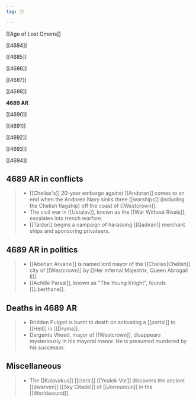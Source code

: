 ```yaml
---
tag: 🕛

---
```

[[Age of Lost Omens]]


[[4684]]

[[4685]]

[[4686]]

[[4687]]

[[4688]]

**4689 AR**

[[4690]]

[[4691]]

[[4692]]

[[4693]]

[[4694]]



## 4689 AR in conflicts

>  - [[Cheliax's]] 20-year embargo against [[Andoran]] comes to an end when the Andoren Navy sinks three [[warships]] (including the Chelish flagship) off the coast of [[Westcrown]].
>  - The civil war in [[Ustalav]], known as the [[War Without Rivals]], escalates into trench warfare.
>  - [[Taldor]] begins a campaign of harassing [[Qadiran]] merchant ships and sponsoring privateers.


## 4689 AR in politics

>  - [[Aberian Arvanxi]] is named lord mayor of the [[Cheliax|Chelish]] city of [[Westcrown]] by [[Her Infernal Majestrix, Queen Abrogail II]].
>  - [[Achille Parsal]], known as "The Young Knight", founds [[Liberthane]].


## Deaths in 4689 AR

>  - Bridden Pulgari is burnt to death on activating a [[portal]] to [[Hell]] in [[Druma]].
>  - Dargentu Vheed, mayor of [[Westcrown]], disappears mysteriously in his mayoral manor. He is presumed murdered by his successor.


## Miscellaneous

>  - The [[Kalavakus]] [[cleric]] [[Yealek-Vor]] discovers the ancient [[dwarven]] [[Sky Citadel]] of [[Jormurdun]] in the [[Worldwound]].






